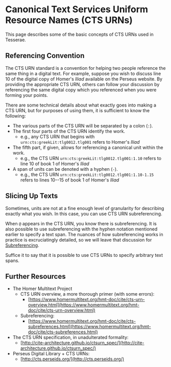 # Canonical Text Services Uniform Resource Names (CTS URNs)

This page describes some of the basic concepts of CTS URNs used in Tesserae.

## Referencing Convention

The CTS URN standard is a convention for helping two people reference the same thing in a digital text.  For example, suppose you wish to discuss line 10 of the digital copy of Homer's _Iliad_ available on the Perseus website.  By providing the appropriate CTS URN, others can follow your discussion by referencing the same digital copy which you referenced when you were forming your points.

There are some technical details about what exactly goes into making a CTS URN, but for purposes of using them, it is sufficient to know the following:

* The various parts of the CTS URN will be separated by a colon (`:`).
* The first four parts of the CTS URN identify the work.
    * e.g., any CTS URN that begins with `urn:cts:greekLit:tlg0012.tlg001` refers to Homer's _Iliad_
* The fifth part, if given, allows for referencing a canonical unit within the work.
    * e.g., the CTS URN `urn:cts:greekLit:tlg0012.tlg001:1.10` refers to line 10 of book 1 of Homer's _Iliad_
* A span of units can be denoted with a hyphen (`-`).
    * e.g., the CTS URN `urn:cts:greekLit:tlg0012.tlg001:1.10-1.15` refers to lines 10--15 of book 1 of Homer's _Iliad_

## Slicing Up Texts

Sometimes, units are not at a fine enough level of granularity for describing exactly what you wish.  In this case, you can use CTS URN subreferencing.

When `@` appears in the CTS URN, you know there is subreferencing.  It is also possible to use subreferencing with the hyphen notation mentioned earlier to specify a text span.  The nuances of how subreferencing works in practice is excruciatingly detailed, so we will leave that discussion for [Subreferencing](../details/subreferencing.md).

Suffice it to say that it is possible to use CTS URNs to specify arbitrary text spans.

## Further Resources

* The Homer Multitext Project
    * CTS URN overview, a more thorough primer (with some errors):
        * [https://www.homermultitext.org/hmt-doc/cite/cts-urn-overview.html](https://www.homermultitext.org/hmt-doc/cite/cts-urn-overview.html)
    * Subreferencing:
        * [https://www.homermultitext.org/hmt-doc/cite/cts-subreferences.html](https://www.homermultitext.org/hmt-doc/cite/cts-subreferences.html)
* The CTS URN specification, in unadulterated formality:
    * [http://cite-architecture.github.io/ctsurn_spec/](http://cite-architecture.github.io/ctsurn_spec/)
* Perseus Digital Library + CTS URNs:
    * [http://cts.perseids.org/](http://cts.perseids.org/)
